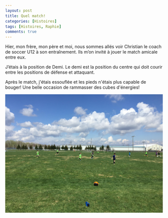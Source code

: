 ```yaml
---
layout: post
title: Quel match!
categories: [Histoires]
tags: [Histoires, Raphie]
comments: true
---
```


Hier, mon frère, mon père et moi, nous sommes allés voir Christian le coach de soccer U12 à son entraînement. Ils m’on invité à jouer le match amicale entre eux. 

J’étais à la position de Demi. Le demi est la position du centre qui doit courir entre les positions de défense et attaquant.

Après le match, j'étais essouflée et les pieds n'étais plus capable de bouger! Une belle occasion de rammasser des cubes d'énergies!

![Soccer U12](/images/soccer_u12.jpg "Soccer U12")
